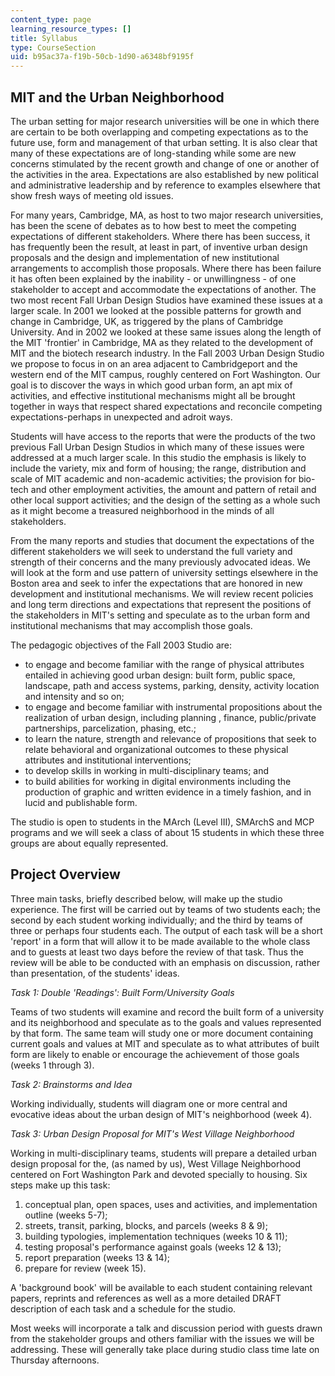 ```yaml
---
content_type: page
learning_resource_types: []
title: Syllabus
type: CourseSection
uid: b95ac37a-f19b-50cb-1d90-a6348bf9195f
---
```


MIT and the Urban Neighborhood
------------------------------

The urban setting for major research universities will be one in which there are certain to be both overlapping and competing expectations as to the future use, form and management of that urban setting. It is also clear that many of these expectations are of long-standing while some are new concerns stimulated by the recent growth and change of one or another of the activities in the area. Expectations are also established by new political and administrative leadership and by reference to examples elsewhere that show fresh ways of meeting old issues.

For many years, Cambridge, MA, as host to two major research universities, has been the scene of debates as to how best to meet the competing expectations of different stakeholders. Where there has been success, it has frequently been the result, at least in part, of inventive urban design proposals and the design and implementation of new institutional arrangements to accomplish those proposals. Where there has been failure it has often been explained by the inability - or unwillingness - of one stakeholder to accept and accommodate the expectations of another. The two most recent Fall Urban Design Studios have examined these issues at a larger scale. In 2001 we looked at the possible patterns for growth and change in Cambridge, UK, as triggered by the plans of Cambridge University. And in 2002 we looked at these same issues along the length of the MIT 'frontier' in Cambridge, MA as they related to the development of MIT and the biotech research industry. In the Fall 2003 Urban Design Studio we propose to focus in on an area adjacent to Cambridgeport and the western end of the MIT campus, roughly centered on Fort Washington. Our goal is to discover the ways in which good urban form, an apt mix of activities, and effective institutional mechanisms might all be brought together in ways that respect shared expectations and reconcile competing expectations-perhaps in unexpected and adroit ways.

Students will have access to the reports that were the products of the two previous Fall Urban Design Studios in which many of these issues were addressed at a much larger scale. In this studio the emphasis is likely to include the variety, mix and form of housing; the range, distribution and scale of MIT academic and non-academic activities; the provision for bio-tech and other employment activities, the amount and pattern of retail and other local support activities; and the design of the setting as a whole such as it might become a treasured neighborhood in the minds of all stakeholders.

From the many reports and studies that document the expectations of the different stakeholders we will seek to understand the full variety and strength of their concerns and the many previously advocated ideas. We will look at the form and use pattern of university settings elsewhere in the Boston area and seek to infer the expectations that are honored in new development and institutional mechanisms. We will review recent policies and long term directions and expectations that represent the positions of the stakeholders in MIT's setting and speculate as to the urban form and institutional mechanisms that may accomplish those goals.

The pedagogic objectives of the Fall 2003 Studio are:

*   to engage and become familiar with the range of physical attributes entailed in achieving good urban design: built form, public space, landscape, path and access systems, parking, density, activity location and intensity and so on;
*   to engage and become familiar with instrumental propositions about the realization of urban design, including planning , finance, public/private partnerships, parcelization, phasing, etc.;
*   to learn the nature, strength and relevance of propositions that seek to relate behavioral and organizational outcomes to these physical attributes and institutional interventions;
*   to develop skills in working in multi-disciplinary teams; and
*   to build abilities for working in digital environments including the production of graphic and written evidence in a timely fashion, and in lucid and publishable form.

The studio is open to students in the MArch (Level III), SMArchS and MCP programs and we will seek a class of about 15 students in which these three groups are about equally represented.

Project Overview
----------------

Three main tasks, briefly described below, will make up the studio experience. The first will be carried out by teams of two students each; the second by each student working individually; and the third by teams of three or perhaps four students each. The output of each task will be a short 'report' in a form that will allow it to be made available to the whole class and to guests at least two days before the review of that task. Thus the review will be able to be conducted with an emphasis on discussion, rather than presentation, of the students' ideas.

_Task 1: Double 'Readings': Built Form/University Goals_

Teams of two students will examine and record the built form of a university and its neighborhood and speculate as to the goals and values represented by that form. The same team will study one or more document containing current goals and values at MIT and speculate as to what attributes of built form are likely to enable or encourage the achievement of those goals (weeks 1 through 3).

_Task 2: Brainstorms and Idea_

Working individually, students will diagram one or more central and evocative ideas about the urban design of MIT's neighborhood (week 4).

_Task 3: Urban Design Proposal for MIT's West Village Neighborhood_

Working in multi-disciplinary teams, students will prepare a detailed urban design proposal for the, (as named by us), West Village Neighborhood centered on Fort Washington Park and devoted specially to housing. Six steps make up this task:

1.  conceptual plan, open spaces, uses and activities, and implementation outline (weeks 5-7);
2.  streets, transit, parking, blocks, and parcels (weeks 8 & 9);
3.  building typologies, implementation techniques (weeks 10 & 11);
4.  testing proposal's performance against goals (weeks 12 & 13);
5.  report preparation (weeks 13 & 14);
6.  prepare for review (week 15).

A 'background book' will be available to each student containing relevant papers, reprints and references as well as a more detailed DRAFT description of each task and a schedule for the studio.

Most weeks will incorporate a talk and discussion period with guests drawn from the stakeholder groups and others familiar with the issues we will be addressing. These will generally take place during studio class time late on Thursday afternoons.
